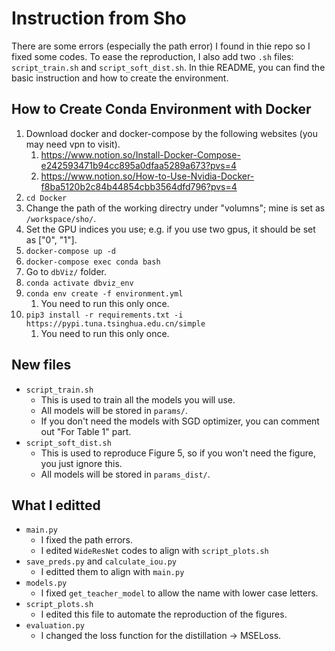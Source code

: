 # Instruction from Sho
There are some errors (especially the path error) I found in thie repo so I fixed some codes. To ease the reproduction, I also add two `.sh` files: `script_train.sh` and `script_soft_dist.sh`.
In thie README, you can find the basic instruction and how to create the environment.
## How to Create Conda Environment with Docker
1. Download docker and docker-compose by the following websites (you may need vpn to visit).
    1. https://www.notion.so/Install-Docker-Compose-e242593471b94cc895a0dfaa5289a673?pvs=4
    1. https://www.notion.so/How-to-Use-Nvidia-Docker-f8ba5120b2c84b44854cbb3564dfd796?pvs=4
2. `cd Docker`
3. Change the path of the working directry under "volumns"; mine is set as `/workspace/sho/`.
4. Set the GPU indices you use; e.g. if you use two gpus, it should be set as ["0", "1"].
5. `docker-compose up -d`
6. `docker-compose exec conda bash`
7. Go to `dbViz/` folder.
8. `conda activate dbviz_env`
9. `conda env create -f environment.yml`
    1. You need to run this only once.
10. `pip3 install -r requirements.txt -i https://pypi.tuna.tsinghua.edu.cn/simple`
    1. You need to run this only once.

## New files
- `script_train.sh`
    - This is used to train all the models you will use. 
    - All models will be stored in `params/`. 
    - If you don't need the models with SGD optimizer, you can comment out "For Table 1" part. 
- `script_soft_dist.sh`
    - This is used to reproduce Figure 5, so if you won't need the figure, you just ignore this.
    - All models will be stored in `params_dist/`.

## What I editted
- `main.py`
    - I fixed the path errors.
    - I edited `WideResNet` codes to align with `script_plots.sh`
- `save_preds.py` and `calculate_iou.py`
    - I editted them to align with `main.py`
- `models.py`
    - I fixed `get_teacher_model` to allow the name with lower case letters.
- `script_plots.sh`
    - I edited this file to automate the reproduction of the figures.
- `evaluation.py`
    - I changed the loss function for the distillation -> MSELoss.
